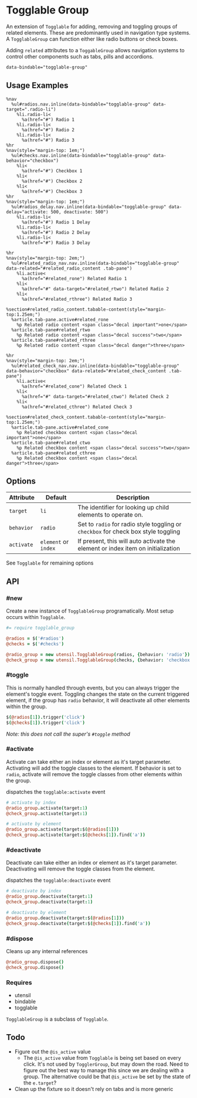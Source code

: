 
# Togglable Group
An extension of `Togglable` for adding, removing and toggling groups of
related elements. These are predominantly used in navigation type
systems. A `TogglableGroup` can function either like radio buttons or
check boxes.

Adding `related` attributes to a `ToggableGroup` allows navigation
systems to control other components such as tabs, pills and accordions.

```html
data-bindable="togglable-group"
```

## Usage Examples

<!--~ markup/togglable_group.html.haml -->
```haml
%nav
  %ul#radios.nav.inline(data-bindable="togglable-group" data-target=".radio-li")
    %li.radio-li<
      %a(href="#") Radio 1
    %li.radio-li<
      %a(href="#") Radio 2
    %li.radio-li<
      %a(href="#") Radio 3
%hr
%nav(style="margin-top: 1em;")
  %ul#checks.nav.inline(data-bindable="togglable-group" data-behavior="checkbox")
    %li<
      %a(href="#") Checkbox 1
    %li<
      %a(href="#") Checkbox 2
    %li<
      %a(href="#") Checkbox 3
%hr
%nav(style="margin-top: 1em;")
  %ul#radios_delay.nav.inline(data-bindable="togglable-group" data-delay="activate: 500, deactivate: 500")
    %li.radio-li<
      %a(href="#") Radio 1 Delay
    %li.radio-li<
      %a(href="#") Radio 2 Delay
    %li.radio-li<
      %a(href="#") Radio 3 Delay

%hr
%nav(style="margin-top: 2em;")
  %ul#related_radio_nav.nav.inline(data-bindable="togglable-group" data-related="#related_radio_content .tab-pane")
    %li.active<
      %a(href="#related_rone") Related Radio 1
    %li<
      %a(href="#" data-target="#related_rtwo") Related Radio 2
    %li<
      %a(href="#related_rthree") Related Radio 3

%section#related_radio_content.tabable-content(style="margin-top:1.25em;")
  %article.tab-pane.active#related_rone
    %p Related radio content <span class="decal important">one</span>
  %article.tab-pane#related_rtwo
    %p Related radio content <span class="decal success">two</span>
  %article.tab-pane#related_rthree
    %p Related radio content <span class="decal danger">three</span>

%hr
%nav(style="margin-top: 2em;")
  %ul#related_check_nav.nav.inline(data-bindable="togglable-group" data-behavior="checkbox" data-related="#related_check_content .tab-pane")
    %li.active<
      %a(href="#related_cone") Related Check 1
    %li<
      %a(href="#" data-target="#related_ctwo") Related Check 2
    %li<
      %a(href="#related_cthree") Related Check 3

%section#related_check_content.tabable-content(style="margin-top:1.25em;")
  %article.tab-pane.active#related_cone
    %p Related checkbox content <span class="decal important">one</span>
  %article.tab-pane#related_ctwo
    %p Related checkbox content <span class="decal success">two</span>
  %article.tab-pane#related_cthree
    %p Related checkbox content <span class="decal danger">three</span>
```
<!-- end -->

## Options

Attribute  | Default              | Description
---------- | -------------------- | -------------------------------------------
`target`   | `li`                 | The identifier for looking up child elements to operate on.
`behavior` | `radio`              | Set to `radio` for radio style toggling or `checkbox` for check box style toggling
`activate` | `element` or `index` | If present, this will auto activate the element or index item on initialization

See `Togglable` for remaining options 


## API

### #new
Create a new instance of `TogglableGroup` programatically. Most setup
occurs within `Togglable`. 

```coffee
#= require togglable_group

@radios = $('#radios')
@checks = $('#checks')

@radio_group = new utensil.TogglableGroup(radios, {behavior: 'radio'})
@check_group = new utensil.TogglableGroup(checks, {behavior: 'checkbox'})
```

### #toggle
This is normally handled through events, but you can always trigger the
element's toggle event. Toggling changes the state on the current triggered
element, if the group has `radio` behavior, it will deactivate all other
elements within the group.

```coffee
$(@radios[1]).trigger('click')
$(@checks[1]).trigger('click')
```

_Note: this does not call the super's `#toggle` method_

### #activate
Activate can take either an index or element as it's target parameter.
Activating will add the toggle classes to the element. If behavior is
set to `radio`, activate will remove the toggle classes from other
elements within the group.

dispatches the `togglable:activate` event

```coffee
# activate by index
@radio_group.activate(target:1)
@check_group.activate(target:1)

# activate by element
@radio_group.activate(target:$(@radios[1]))
@check_group.activate(target:$(@checks[1]).find('a'))
```

### #deactivate
Deactivate can take either an index or element as it's target parameter.
Deactivating will remove the toggle classes from the element.

dispatches the `togglable:deactivate` event

```coffee
# deactivate by index
@radio_group.deactivate(target:1)
@check_group.deactivate(target:1)

# deactivate by element
@radio_group.deactivate(target:$(@radios[1]))
@check_group.deactivate(target:$(@checks[1]).find('a'))
```

### #dispose
Cleans up any internal references 

```coffee
@radio_group.dispose()
@check_group.dispose()
```

### Requires
- utensil
- bindable
- togglable

`TogglableGroup` is a subclass of `Togglable`.

## Todo
- Figure out the `@is_active` value
  - The `@is_active` value from `Togglable` is being set based
    on every click. It's not used by `TogglerGroup`, but may down the
    road. Need to figure out the best way to manage this since we are
    dealing with a group. The alternative could be that `@is_active` be
    set by the state of the `e.target`?
- Clean up the fixture so it doesn't rely on tabs and is more generic

